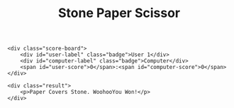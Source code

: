 <!DOCTYPE html>
<html lang="en">
<head>
    <meta charset="UTF-8">
    <meta http-equiv="X-UA-Compatible" content="IE=edge">
    <meta name="viewport" content="width=device-width, initial-scale=1.0">
    <title>Stone Paper Scissor</title>
</head>
<body>
    <header>
        <h1>Stone Paper Scissor</h1>
    </header>

    <div class="score-board">
        <div id="user-label" class="badge">User 1</div>
        <div id="computer-label" class="badge">Computer</div>
        <span id="user-score">0</span>:<span id="computer-score">0</span>
    </div>

    <div class="result">
        <p>Paper Covers Stone. WoohooYou Won!</p>
    </div>
</body>
</html>
